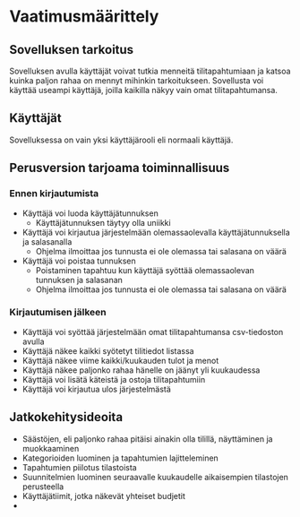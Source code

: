 # Vaatimusmäärittely

## Sovelluksen tarkoitus

Sovelluksen avulla käyttäjät voivat tutkia menneitä tilitapahtumiaan ja katsoa kuinka paljon rahaa on mennyt mihinkin tarkoitukseen.
Sovellusta voi käyttää useampi käyttäjä, joilla kaikilla näkyy vain omat tilitapahtumansa.

## Käyttäjät

Sovelluksessa on vain yksi käyttäjärooli eli normaali käyttäjä.

## Perusversion tarjoama toiminnallisuus

### Ennen kirjautumista
- Käyttäjä voi luoda käyttäjätunnuksen
    - Käyttäjätunnuksen täytyy olla uniikki
- Käyttäjä voi kirjautua järjestelmään olemassaolevalla käyttäjätunnuksella ja salasanalla
    - Ohjelma ilmoittaa jos tunnusta ei ole olemassa tai salasana on väärä
- Käyttäjä voi poistaa tunnuksen
    - Poistaminen tapahtuu kun käyttäjä syöttää olemassaolevan tunnuksen ja salasanan
    - Ohjelma ilmoittaa jos tunnusta ei ole olemassa tai salasana on väärä

### Kirjautumisen jälkeen

- Käyttäjä voi syöttää järjestelmään omat tilitapahtumansa csv-tiedoston avulla
- Käyttäjä näkee kaikki syötetyt tilitiedot listassa
- Käyttäjä näkee viime kaikki/kuukauden tulot ja menot
- Käyttäjä näkee paljonko rahaa hänelle on jäänyt yli kuukaudessa
- Käyttäjä voi lisätä käteistä ja ostoja tilitapahtumiin
- Käyttäjä voi kirjautua ulos järjestelmästä

## Jatkokehitysideoita

- Säästöjen, eli paljonko rahaa pitäisi ainakin olla tilillä, näyttäminen ja muokkaaminen
- Kategorioiden luominen ja tapahtumien lajitteleminen
- Tapahtumien piilotus tilastoista
- Suunnitelmien luominen seuraavalle kuukaudelle aikaisempien tilastojen perusteella
- Käyttäjätiimit, jotka näkevät yhteiset budjetit
- 
